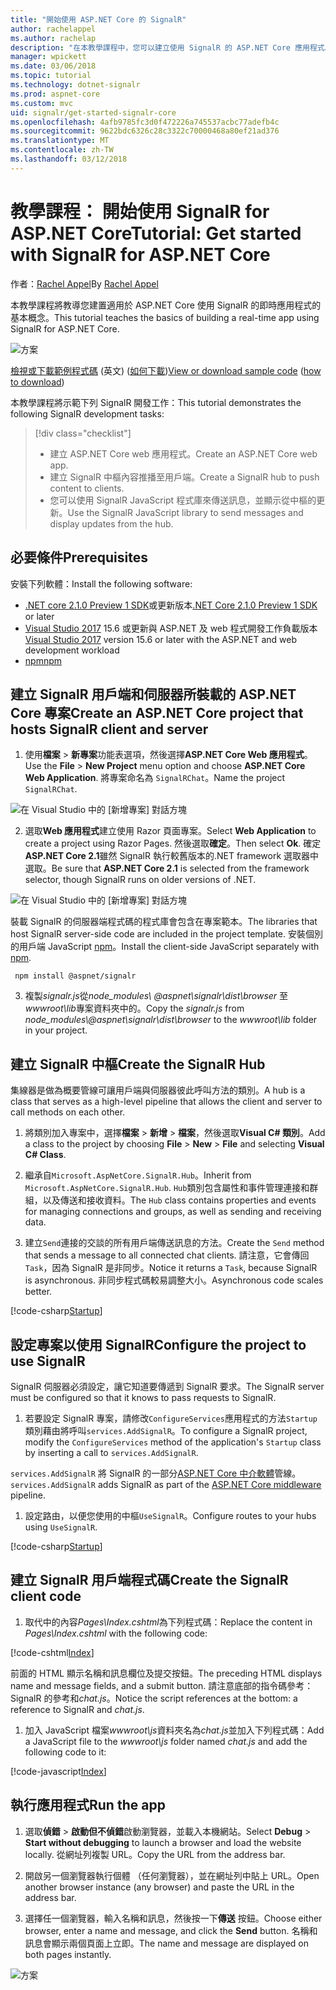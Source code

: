 ```yaml
---
title: "開始使用 ASP.NET Core 的 SignalR"
author: rachelappel
ms.author: rachelap
description: "在本教學課程中，您可以建立使用 SignalR 的 ASP.NET Core 應用程式。"
manager: wpickett
ms.date: 03/06/2018
ms.topic: tutorial
ms.technology: dotnet-signalr
ms.prod: aspnet-core
ms.custom: mvc
uid: signalr/get-started-signalr-core
ms.openlocfilehash: 4afb9785fc3d0f472226a745537acbc77adefb4c
ms.sourcegitcommit: 9622bdc6326c28c3322c70000468a80ef21ad376
ms.translationtype: MT
ms.contentlocale: zh-TW
ms.lasthandoff: 03/12/2018
---
```

# <a name="tutorial-get-started-with-signalr-for-aspnet-core"></a><span data-ttu-id="c606b-103">教學課程： 開始使用 SignalR for ASP.NET Core</span><span class="sxs-lookup"><span data-stu-id="c606b-103">Tutorial: Get started with SignalR for ASP.NET Core</span></span>

<span data-ttu-id="c606b-104">作者：[Rachel Appel](https://twitter.com/rachelappel)</span><span class="sxs-lookup"><span data-stu-id="c606b-104">By [Rachel Appel](https://twitter.com/rachelappel)</span></span>

<span data-ttu-id="c606b-105">本教學課程將教導您建置適用於 ASP.NET Core 使用 SignalR 的即時應用程式的基本概念。</span><span class="sxs-lookup"><span data-stu-id="c606b-105">This tutorial teaches the basics of building a real-time app using SignalR for ASP.NET Core.</span></span>

   ![方案](get-started-signalr-core/_static/signalr-get-started-finished.png)

<span data-ttu-id="c606b-107">[檢視或下載範例程式碼](https://github.com/aspnet/Docs/tree/master/aspnetcore/signalr/get-started-signalr-core/sample/) \(英文\) ([如何下載](xref:tutorials/index#how-to-download-a-sample))</span><span class="sxs-lookup"><span data-stu-id="c606b-107">[View or download sample code](https://github.com/aspnet/Docs/tree/master/aspnetcore/signalr/get-started-signalr-core/sample/) ([how to download](xref:tutorials/index#how-to-download-a-sample))</span></span>

<span data-ttu-id="c606b-108">本教學課程將示範下列 SignalR 開發工作：</span><span class="sxs-lookup"><span data-stu-id="c606b-108">This tutorial demonstrates the following SignalR development tasks:</span></span>

> [!div class="checklist"]
> * <span data-ttu-id="c606b-109">建立 ASP.NET Core web 應用程式。</span><span class="sxs-lookup"><span data-stu-id="c606b-109">Create an ASP.NET Core web app.</span></span>
> * <span data-ttu-id="c606b-110">建立 SignalR 中樞內容推播至用戶端。</span><span class="sxs-lookup"><span data-stu-id="c606b-110">Create a SignalR hub to push content to clients.</span></span>
> * <span data-ttu-id="c606b-111">您可以使用 SignalR JavaScript 程式庫來傳送訊息，並顯示從中樞的更新。</span><span class="sxs-lookup"><span data-stu-id="c606b-111">Use the SignalR JavaScript library to send messages and display updates from the hub.</span></span>

## <a name="prerequisites"></a><span data-ttu-id="c606b-112">必要條件</span><span class="sxs-lookup"><span data-stu-id="c606b-112">Prerequisites</span></span>

<span data-ttu-id="c606b-113">安裝下列軟體：</span><span class="sxs-lookup"><span data-stu-id="c606b-113">Install the following software:</span></span>

* <span data-ttu-id="c606b-114">[.NET core 2.1.0 Preview 1 SDK](https://www.microsoft.com/net/download/dotnet-core/sdk-2.1.300-preview1)或更新版本</span><span class="sxs-lookup"><span data-stu-id="c606b-114">[.NET Core 2.1.0 Preview 1 SDK](https://www.microsoft.com/net/download/dotnet-core/sdk-2.1.300-preview1) or later</span></span>
* <span data-ttu-id="c606b-115">[Visual Studio 2017](https://www.visualstudio.com/downloads/) 15.6 或更新與 ASP.NET 及 web 程式開發工作負載版本</span><span class="sxs-lookup"><span data-stu-id="c606b-115">[Visual Studio 2017](https://www.visualstudio.com/downloads/) version 15.6 or later with the ASP.NET and web development workload</span></span>
* [<span data-ttu-id="c606b-116">npm</span><span class="sxs-lookup"><span data-stu-id="c606b-116">npm</span></span>](https://www.npmjs.com/get-npm)

## <a name="create-an-aspnet-core-project-that-hosts-signalr-client-and-server"></a><span data-ttu-id="c606b-117">建立 SignalR 用戶端和伺服器所裝載的 ASP.NET Core 專案</span><span class="sxs-lookup"><span data-stu-id="c606b-117">Create an ASP.NET Core project that hosts SignalR client and server</span></span>

1. <span data-ttu-id="c606b-118">使用**檔案** > **新專案**功能表選項，然後選擇**ASP.NET Core Web 應用程式**。</span><span class="sxs-lookup"><span data-stu-id="c606b-118">Use the **File** > **New Project** menu option and choose **ASP.NET Core Web Application**.</span></span> <span data-ttu-id="c606b-119">將專案命名為 `SignalRChat`。</span><span class="sxs-lookup"><span data-stu-id="c606b-119">Name the project `SignalRChat`.</span></span>

  ![在 Visual Studio 中的 [新增專案] 對話方塊](get-started-signalr-core/_static/signalr-new-project-dialog.png)

2. <span data-ttu-id="c606b-121">選取**Web 應用程式**建立使用 Razor 頁面專案。</span><span class="sxs-lookup"><span data-stu-id="c606b-121">Select **Web Application** to create a project using Razor Pages.</span></span> <span data-ttu-id="c606b-122">然後選取**確定**。</span><span class="sxs-lookup"><span data-stu-id="c606b-122">Then select **Ok**.</span></span> <span data-ttu-id="c606b-123">確定**ASP.NET Core 2.1**雖然 SignalR 執行較舊版本的.NET framework 選取器中選取。</span><span class="sxs-lookup"><span data-stu-id="c606b-123">Be sure that **ASP.NET Core 2.1** is selected from the framework selector, though SignalR runs on older versions of .NET.</span></span>

  ![在 Visual Studio 中的 [新增專案] 對話方塊](get-started-signalr-core/_static/signalr-new-project-choose-type.png)

  <span data-ttu-id="c606b-125">裝載 SignalR 的伺服器端程式碼的程式庫會包含在專案範本。</span><span class="sxs-lookup"><span data-stu-id="c606b-125">The libraries that host SignalR server-side code are included in the project template.</span></span> <span data-ttu-id="c606b-126">安裝個別的用戶端 JavaScript [npm](https://www.npmjs.com/)。</span><span class="sxs-lookup"><span data-stu-id="c606b-126">Install the client-side JavaScript separately with [npm](https://www.npmjs.com/).</span></span>

  ```console
   npm install @aspnet/signalr
  ```

3. <span data-ttu-id="c606b-127">複製*signalr.js*從*node_modules\\ @aspnet\signalr\dist\browser* 至*wwwroot\lib*專案資料夾中的。</span><span class="sxs-lookup"><span data-stu-id="c606b-127">Copy the *signalr.js* from *node_modules\\@aspnet\signalr\dist\browser* to the *wwwroot\lib* folder in your project.</span></span>

## <a name="create-the-signalr-hub"></a><span data-ttu-id="c606b-128">建立 SignalR 中樞</span><span class="sxs-lookup"><span data-stu-id="c606b-128">Create the SignalR Hub</span></span>

<span data-ttu-id="c606b-129">集線器是做為概要管線可讓用戶端與伺服器彼此呼叫方法的類別。</span><span class="sxs-lookup"><span data-stu-id="c606b-129">A hub is a class that serves as a high-level pipeline that allows the client and server to call methods on each other.</span></span>

1. <span data-ttu-id="c606b-130">將類別加入專案中，選擇**檔案** > **新增** > **檔案**，然後選取**Visual C# 類別**。</span><span class="sxs-lookup"><span data-stu-id="c606b-130">Add a class to the project by choosing **File** > **New** > **File** and selecting **Visual C# Class**.</span></span> 

1. <span data-ttu-id="c606b-131">繼承自`Microsoft.AspNetCore.SignalR.Hub`。</span><span class="sxs-lookup"><span data-stu-id="c606b-131">Inherit from `Microsoft.AspNetCore.SignalR.Hub`.</span></span> <span data-ttu-id="c606b-132">`Hub`類別包含屬性和事件管理連接和群組，以及傳送和接收資料。</span><span class="sxs-lookup"><span data-stu-id="c606b-132">The `Hub` class contains properties and events for managing connections and groups, as well as sending and receiving data.</span></span>

1. <span data-ttu-id="c606b-133">建立`Send`連接的交談的所有用戶端傳送訊息的方法。</span><span class="sxs-lookup"><span data-stu-id="c606b-133">Create the `Send` method that sends a message to all connected chat clients.</span></span> <span data-ttu-id="c606b-134">請注意，它會傳回`Task`，因為 SignalR 是非同步。</span><span class="sxs-lookup"><span data-stu-id="c606b-134">Notice it returns a `Task`, because SignalR is asynchronous.</span></span> <span data-ttu-id="c606b-135">非同步程式碼較易調整大小。</span><span class="sxs-lookup"><span data-stu-id="c606b-135">Asynchronous code scales better.</span></span>

  [!code-csharp[Startup](get-started-signalr-core/sample/Hubs/ChatHub.cs?range=7-14)]

## <a name="configure-the-project-to-use-signalr"></a><span data-ttu-id="c606b-136">設定專案以使用 SignalR</span><span class="sxs-lookup"><span data-stu-id="c606b-136">Configure the project to use SignalR</span></span>

<span data-ttu-id="c606b-137">SignalR 伺服器必須設定，讓它知道要傳遞到 SignalR 要求。</span><span class="sxs-lookup"><span data-stu-id="c606b-137">The SignalR server must be configured so that it knows to pass requests to SignalR.</span></span>

1. <span data-ttu-id="c606b-138">若要設定 SignalR 專案，請修改`ConfigureServices`應用程式的方法`Startup`類別藉由將呼叫`services.AddSignalR`。</span><span class="sxs-lookup"><span data-stu-id="c606b-138">To configure a SignalR project, modify the `ConfigureServices` method of the application's `Startup` class by inserting a call to `services.AddSignalR`.</span></span>

  <span data-ttu-id="c606b-139">`services.AddSignalR` 將 SignalR 的一部分[ASP.NET Core 中介軟體](xref:fundamentals/middleware/index)管線。</span><span class="sxs-lookup"><span data-stu-id="c606b-139">`services.AddSignalR` adds SignalR as part of the [ASP.NET Core middleware](xref:fundamentals/middleware/index) pipeline.</span></span>

1. <span data-ttu-id="c606b-140">設定路由，以便您使用的中樞`UseSignalR`。</span><span class="sxs-lookup"><span data-stu-id="c606b-140">Configure routes to your hubs using `UseSignalR`.</span></span>

  [!code-csharp[Startup](get-started-signalr-core/sample/Startup.cs?highlight=22,40-43)]

## <a name="create-the-signalr-client-code"></a><span data-ttu-id="c606b-141">建立 SignalR 用戶端程式碼</span><span class="sxs-lookup"><span data-stu-id="c606b-141">Create the SignalR client code</span></span>

1. <span data-ttu-id="c606b-142">取代中的內容*Pages\Index.cshtml*為下列程式碼：</span><span class="sxs-lookup"><span data-stu-id="c606b-142">Replace the content in *Pages\Index.cshtml* with the following code:</span></span>

  [!code-cshtml[Index](get-started-signalr-core/sample/Pages/Index.cshtml)]

  <span data-ttu-id="c606b-143">前面的 HTML 顯示名稱和訊息欄位及提交按鈕。</span><span class="sxs-lookup"><span data-stu-id="c606b-143">The preceding HTML displays name and message fields, and a submit button.</span></span> <span data-ttu-id="c606b-144">請注意底部的指令碼參考： SignalR 的參考和*chat.js*。</span><span class="sxs-lookup"><span data-stu-id="c606b-144">Notice the script references at the bottom: a reference to SignalR and *chat.js*.</span></span>

1. <span data-ttu-id="c606b-145">加入 JavaScript 檔案*wwwroot\js*資料夾名為*chat.js*並加入下列程式碼：</span><span class="sxs-lookup"><span data-stu-id="c606b-145">Add a JavaScript file to the *wwwroot\js* folder named *chat.js* and add the following code to it:</span></span>

  [!code-javascript[Index](get-started-signalr-core/sample/wwwroot/js/chat.js)]

## <a name="run-the-app"></a><span data-ttu-id="c606b-146">執行應用程式</span><span class="sxs-lookup"><span data-stu-id="c606b-146">Run the app</span></span>

1. <span data-ttu-id="c606b-147">選取**偵錯** > **啟動但不偵錯**啟動瀏覽器，並載入本機網站。</span><span class="sxs-lookup"><span data-stu-id="c606b-147">Select **Debug** > **Start without debugging** to launch a browser and load the website locally.</span></span> <span data-ttu-id="c606b-148">從網址列複製 URL。</span><span class="sxs-lookup"><span data-stu-id="c606b-148">Copy the URL from the address bar.</span></span>

1. <span data-ttu-id="c606b-149">開啟另一個瀏覽器執行個體 （任何瀏覽器），並在網址列中貼上 URL。</span><span class="sxs-lookup"><span data-stu-id="c606b-149">Open another browser instance (any browser) and paste the URL in the address bar.</span></span>

1. <span data-ttu-id="c606b-150">選擇任一個瀏覽器，輸入名稱和訊息，然後按一下**傳送** 按鈕。</span><span class="sxs-lookup"><span data-stu-id="c606b-150">Choose either browser, enter a name and message, and click the **Send** button.</span></span> <span data-ttu-id="c606b-151">名稱和訊息會顯示兩個頁面上立即。</span><span class="sxs-lookup"><span data-stu-id="c606b-151">The name and message are displayed on both pages instantly.</span></span>

  ![方案](get-started-signalr-core/_static/signalr-get-started-finished.png)
